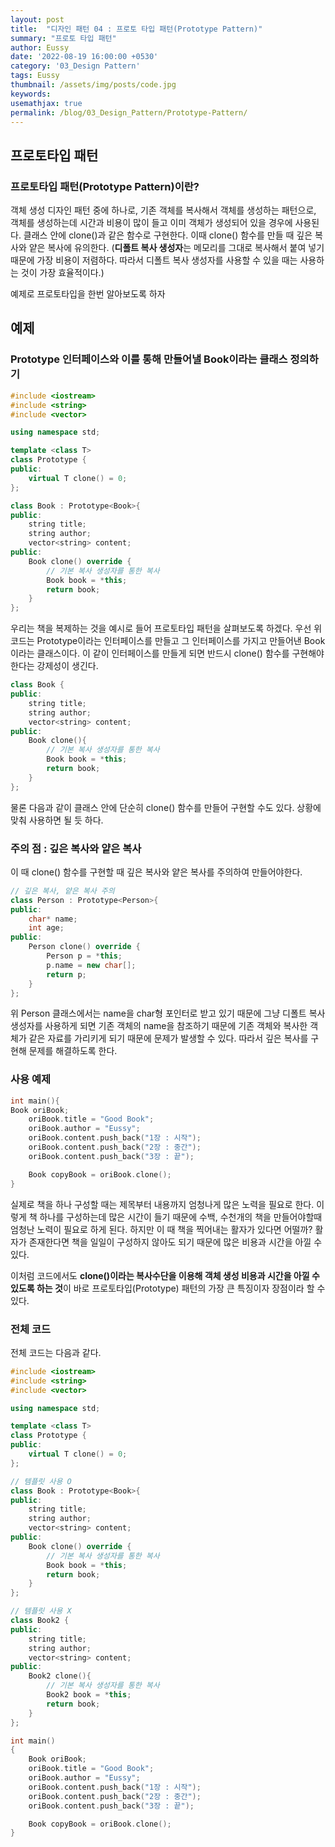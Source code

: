 ```yaml
---
layout: post
title:  "디자인 패턴 04 : 프로토 타입 패턴(Prototype Pattern)"
summary: "프로토 타입 패턴"
author: Eussy
date: '2022-08-19 16:00:00 +0530'
category: '03_Design Pattern'
tags: Eussy
thumbnail: /assets/img/posts/code.jpg
keywords: 
usemathjax: true
permalink: /blog/03_Design_Pattern/Prototype-Pattern/
---
```


## 프로토타입 패턴

### 프로토타입 패턴(Prototype Pattern)이란?
객체 생성 디자인 패턴 중에 하나로, 기존 객체를 복사해서 객체를 생성하는 패턴으로,
객체를 생성하는데 시간과 비용이 많이 들고 이미 객체가 생성되어 있을 경우에 사용된다.
클래스 안에 clone()과 같은 함수로 구현한다. 이때 clone() 함수를 만들 때 깊은 복사와 얕은 복사에 유의한다.
(**디폴트 복사 생성자**는 메모리를 그대로 복사해서 붙여 넣기 때문에 가장 비용이 저렴하다.
따라서 디폴트 복사 생성자를 사용할 수 있을 때는 사용하는 것이 가장 효율적이다.)


예제로 프로토타입을 한번 알아보도록 하자

## 예제

### Prototype 인터페이스와 이를 통해 만들어낼 Book이라는 클래스 정의하기

```c++
#include <iostream>
#include <string>
#include <vector>

using namespace std;

template <class T>
class Prototype {
public:
    virtual T clone() = 0;
};

class Book : Prototype<Book>{
public:
    string title;
    string author;
    vector<string> content;
public:
    Book clone() override {
        // 기본 복사 생성자를 통한 복사
        Book book = *this;
        return book;
    }
};
```

우리는 책을 복제하는 것을 예시로 들어 프로토타입 패턴을 살펴보도록 하겠다. 우선 위 코드는 Prototype이라는 인터페이스를 만들고 그 인터페이스를 가지고 만들어낸 Book이라는 클래스이다.
이 같이 인터페이스를 만들게 되면 반드시 clone() 함수를 구현해야한다는 강제성이 생긴다.

```c++
class Book {
public:
    string title;
    string author;
    vector<string> content;
public:
    Book clone(){
        // 기본 복사 생성자를 통한 복사
        Book book = *this;
        return book;
    }
};
```

물론 다음과 같이 클래스 안에 단순히 clone() 함수를 만들어 구현할 수도 있다. 상황에 맞춰 사용하면 될 듯 하다.

### 주의 점 : 깊은 복사와 얕은 복사

이 때 clone() 함수를 구현할 때 깊은 복사와 얕은 복사를 주의하여 만들어야한다.

```c++
// 깊은 복사, 얕은 복사 주의
class Person : Prototype<Person>{
public:
    char* name;
    int age;
public:
    Person clone() override {
        Person p = *this;
        p.name = new char[];
        return p;
    }
};
```

위 Person 클래스에서는 name을 char형 포인터로 받고 있기 때문에 그냥 디폴트 복사생성자를 사용하게 되면 기존 객체의 name을 참조하기 때문에 
기존 객체와 복사한 객체가 같은 자료를 가리키게 되기 때문에 문제가 발생할 수 있다. 따라서 깊은 복사를 구현해 문제를 해결하도록 한다.

### 사용 예제

```c++
int main(){
Book oriBook;
    oriBook.title = "Good Book";
    oriBook.author = "Eussy";
    oriBook.content.push_back("1장 : 시작");
    oriBook.content.push_back("2장 : 중간");
    oriBook.content.push_back("3장 : 끝");

    Book copyBook = oriBook.clone();
}
```

실제로 책을 하나 구성할 때는 제목부터 내용까지 엄청나게 많은 노력을 필요로 한다. 이렇게 책 하나를 구성하는데 많은 시간이 들기 때문에 
수백, 수천개의 책을 만들어야할때 엄청난 노력이 필요로 하게 된다. 
하지만 이 때 책을 찍어내는 활자가 있다면 어떨까? 활자가 존재한다면 책을 일일이 구성하지 않아도 되기 때문에 많은 비용과 시간을 아낄 수 있다.

이처럼 코드에서도 **clone()이라는 복사수단을 이용해 객체 생성 비용과 시간을 아낄 수 있도록 하는 것**이 바로 프로토타입(Prototype) 패턴의 가장 큰 특징이자 장점이라 할 수 있다.

### 전체 코드

전체 코드는 다음과 같다.

```c++
#include <iostream>
#include <string>
#include <vector>

using namespace std;

template <class T>
class Prototype {
public:
    virtual T clone() = 0;
};

// 템플릿 사용 O
class Book : Prototype<Book>{
public:
    string title;
    string author;
    vector<string> content;
public:
    Book clone() override {
        // 기본 복사 생성자를 통한 복사
        Book book = *this;
        return book;
    }
};

// 템플릿 사용 X
class Book2 {
public:
    string title;
    string author;
    vector<string> content;
public:
    Book2 clone(){
        // 기본 복사 생성자를 통한 복사
        Book2 book = *this;
        return book;
    }
};

int main()
{
    Book oriBook;
    oriBook.title = "Good Book";
    oriBook.author = "Eussy";
    oriBook.content.push_back("1장 : 시작");
    oriBook.content.push_back("2장 : 중간");
    oriBook.content.push_back("3장 : 끝");

    Book copyBook = oriBook.clone();
}

```
